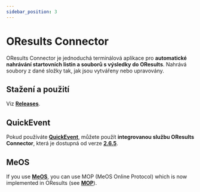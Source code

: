 ```yaml
---
sidebar_position: 3
---
```


# OResults Connector

OResults Connector je jednoduchá terminálová aplikace pro **automatické nahrávání startovních listin a souborů s výsledky do OResults**. Nahrává soubory z dané složky tak, jak jsou vytvářeny nebo upravovány.

## Stažení a použití
Viz **[Releases](https://github.com/oresults/oresults-connector/releases)**.

## QuickEvent

Pokud používáte **[QuickEvent](https://github.com/Quick-Event/quickbox)**, můžete použít **integrovanou službu OResults Connector**, která je dostupná od verze **[2.6.5](https://github.com/Quick-Event/quickbox/releases/tag/QE-v2.6.5)**.

## MeOS

If you use **[MeOS](https://www.melin.nu/meos/en/)**, you can use MOP (MeOS Online Protocol) which is now implemented in OResults (see **[MOP](./mop.md)**).
